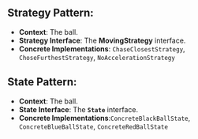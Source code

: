 
## Strategy Pattern:
- **Context**: The ball.
- **Strategy Interface**: The **MovingStrategy** interface.
- **Concrete Implementations**: `ChaseClosestStrategy`, `ChoseFurthestStrategy`, `NoAccelerationStrategy`

## State Pattern:
- **Context**: The ball.
- **State Interface**: The **`State`** interface.
- **Concrete Implementations**:`ConcreteBlackBallState`, `ConcreteBlueBallState`, `ConcreteRedBallState`
